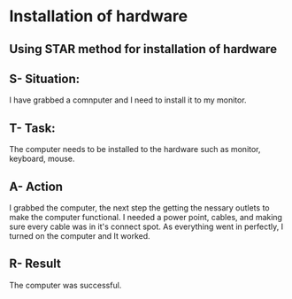 # Installation of hardware

## Using STAR method for installation of hardware

## S- Situation:

I have grabbed a comnputer and I need to install it to my monitor.

## T- Task:

The computer needs to be installed to the hardware such as monitor, keyboard, mouse. 

## A- Action

I grabbed the computer, the next step the getting the nessary outlets to make the computer functional. I needed a power point, cables, and making sure every cable was in it's connect spot. As everything went in perfectly, I turned on the computer and It worked. 

## R- Result

The computer was successful. 
